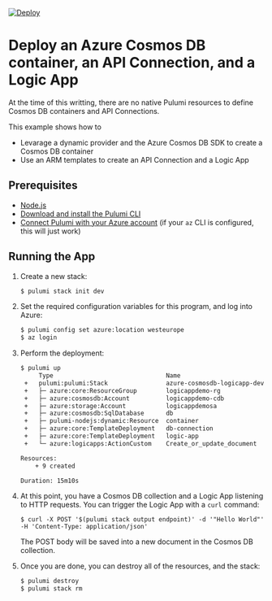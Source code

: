 [![Deploy](https://get.pulumi.com/new/button.svg)](https://app.pulumi.com/new)

# Deploy an Azure Cosmos DB container, an API Connection, and a Logic App

At the time of this writting, there are no native Pulumi resources to define Cosmos DB containers and API Connections.

This example shows how to
 - Levarage a dynamic provider and the Azure Cosmos DB SDK to create a Cosmos DB container
 - Use an ARM templates to create an API Connection and a Logic App

## Prerequisites

- [Node.js](https://nodejs.org/en/download/)
- [Download and install the Pulumi CLI](https://www.pulumi.com/docs/reference/install/)
- [Connect Pulumi with your Azure account](https://www.pulumi.com/docs/reference/clouds/azure/setup/) (if your `az` CLI is configured, this will just work)

## Running the App

1. Create a new stack:

    ```sh
    $ pulumi stack init dev
    ```

2. Set the required configuration variables for this program, and log into Azure:

    ```bash
    $ pulumi config set azure:location westeurope
    $ az login
    ```

3. Perform the deployment:

    ```sh
    $ pulumi up
         Type                               Name                         Status
     +   pulumi:pulumi:Stack                azure-cosmosdb-logicapp-dev  created
     +   ├─ azure:core:ResourceGroup        logicappdemo-rg              created
     +   ├─ azure:cosmosdb:Account          logicappdemo-cdb             created
     +   ├─ azure:storage:Account           logicappdemosa               created
     +   ├─ azure:cosmosdb:SqlDatabase      db                           created
     +   ├─ pulumi-nodejs:dynamic:Resource  container                    created
     +   ├─ azure:core:TemplateDeployment   db-connection                created
     +   ├─ azure:core:TemplateDeployment   logic-app                    created
     +   └─ azure:logicapps:ActionCustom    Create_or_update_document    created

    Resources:
        + 9 created

    Duration: 15m10s
    ```

4. At this point, you have a Cosmos DB collection and a Logic App listening to HTTP requests. You can trigger the Logic App with a `curl` command:

    ```
    $ curl -X POST '$(pulumi stack output endpoint)' -d '"Hello World"' -H 'Content-Type: application/json'
    ```

    The POST body will be saved into a new document in the Cosmos DB collection.

5. Once you are done, you can destroy all of the resources, and the stack:

    ```bash
    $ pulumi destroy
    $ pulumi stack rm
    ```
